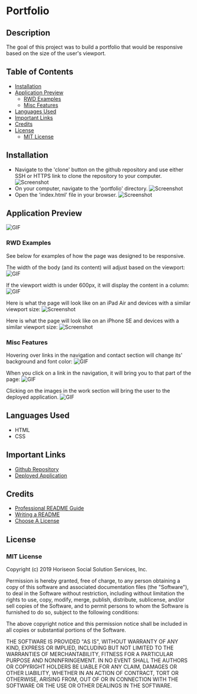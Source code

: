 # Portfolio

## Description

The goal of this project was to build a portfolio that would be responsive based on the size of the user's viewport. 

## Table of Contents

- [Installation](#installation)
- [Application Preview](#application-preview)
    - [RWD Examples](#rwd-examples)
    - [Misc Features](#misc-features)
- [Languages Used](#languages-used)
- [Important Links](#important-links)
- [Credits](#credits)
- [License](#license)
    - [MIT License](#mit-license)

## Installation

- Navigate to the 'clone' button on the github repository and use either SSH or HTTPS link to clone the repository to your computer.
![Screenshot](./assets/images/installation1.png)
- On your computer, navigate to the 'portfolio' directory. 
![Screenshot](./assets/images/installation2.png)
- Open the 'index.html' file in your browser.
![Screenshot](./assets/images/installation3.png)

## Application Preview

![GIF](./assets/images/clip1.gif)

### RWD Examples

See below for examples of how the page was designed to be responsive.

The width of the body (and its content) will adjust based on the viewport:
![GIF](./assets/images/clip2.gif)

If the viewport width is under 600px, it will display the content in a column:
![GIF](./assets/images/clip3.gif)

Here is what the page will look like on an iPad Air and devices with a similar viewport size:
![Screenshot](./assets/images/ipadair.png)

Here is what the page will look like on an iPhone SE and devices with a similar viewport size:
![Screenshot](./assets/images/iphoneSE.png)

### Misc Features

Hovering over links in the navigation and contact section will change its' background and font color:
![GIF](./assets/images/clip4.gif)

When you click on a link in the navigation, it will bring you to that part of the page:
![GIF](./assets/images/clip6.gif)

Clicking on the images in the work section will bring the user to the deployed application.
![GIF](./assets/images/clip5.gif)

## Languages Used

- HTML
- CSS

## Important Links

- [Github Repository](https://github.com/armaples/portfolio)
- [Deployed Application](https://armaples.github.io/portfolio/)

## Credits
- [Professional README Guide](https://coding-boot-camp.github.io/full-stack/github/professional-readme-guide) 
- [Writing a README](https://www.learnhowtoprogram.com/introduction-to-programming/git-html-and-css/writing-a-readme)
- [Choose A License](https://choosealicense.com/licenses/mit/)

## License

### MIT License

Copyright (c) 2019 Horiseon Social Solution Services, Inc.

Permission is hereby granted, free of charge, to any person obtaining a copy
of this software and associated documentation files (the "Software"), to deal
in the Software without restriction, including without limitation the rights
to use, copy, modify, merge, publish, distribute, sublicense, and/or sell
copies of the Software, and to permit persons to whom the Software is
furnished to do so, subject to the following conditions:

The above copyright notice and this permission notice shall be included in all
copies or substantial portions of the Software.

THE SOFTWARE IS PROVIDED "AS IS", WITHOUT WARRANTY OF ANY KIND, EXPRESS OR
IMPLIED, INCLUDING BUT NOT LIMITED TO THE WARRANTIES OF MERCHANTABILITY,
FITNESS FOR A PARTICULAR PURPOSE AND NONINFRINGEMENT. IN NO EVENT SHALL THE
AUTHORS OR COPYRIGHT HOLDERS BE LIABLE FOR ANY CLAIM, DAMAGES OR OTHER
LIABILITY, WHETHER IN AN ACTION OF CONTRACT, TORT OR OTHERWISE, ARISING FROM,
OUT OF OR IN CONNECTION WITH THE SOFTWARE OR THE USE OR OTHER DEALINGS IN THE
SOFTWARE.